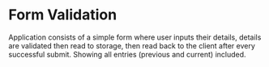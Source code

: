 # Form Validation

Application consists of a simple form where user inputs their details, details are validated then read to storage, then read back to the client after every successful submit. Showing all entries (previous and current) included.
